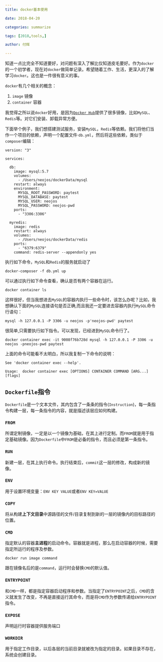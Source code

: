```yaml
---
title: docker基本使用

date: 2018-04-20

categories: summarize

tags: [2018,tools,]

author: 付辉

---
```


知道一点比完全不知道要好，对问题有深入了解比仅知道皮毛要好。作为`docker`的一个初学者，现在对`docker`做简单记录。希望随着工作、生活，更深入的了解学习`docker`。这也是一件很有意义的事。

`docker`有几个相关的概念：

1. `image` 镜像
2. `container` 容器

我觉得之所以说`docker`好用，是因为[`Docker Hub`](https://hub.docker.com/explore/)提供了很多镜像，比如`MySQL`、`Redis`等。对它们安装、卸载异常方便。

下面举个例子，我们想搭建测试服务，安装`MySQL`，`Redis`等依赖。我们将他们当作一个项目的依赖，声明一个配置文件·`db.yml`，然后将这些依赖，类似于`composer`编辑：

```
version: "3"

services:

  db:
    image: mysql:5.7
    volumes:
      - /Users/neojos/dockerData/mysql
    restart: always
    environment:
      MYSQL_ROOT_PASSWORD: paytest
      MYSQL_DATABASE: paytest
      MYSQL_USER: neojos
      MYSQL_PASSWORD: neojos-pwd
    ports:
      - "3306:3306"

  myredis:
    image: redis
    restart: always
    volumes:
      - /Users/neojos/dockerData/redis
    ports:
      - "6379:6379"
    command: redis-server --appendonly yes
```

执行如下命令，`MySQL`和`Redis`的服务就启动了
```
docker-composer -f db.yml up
```

可以通过执行如下命令查看，确认是否有两个容器在运行。
```
docker container ls
```

这样很好，但当我想进去`MySQL`的容器内执行一些命令时，该怎么办呢？比如，我想确认下面的`MySQL`连接语句是否正确,而且我还一定要进去容器内执行`MySQL`命令行语句：

```
mysql -h 127.0.0.1 -P 3306 -u neojos -p'neojos-pwd' paytest
```

很简单,只需要执行如下指令。可以发现，已经进到`MySQL`命令行了。

```
docker container exec -it 9008f76b728d mysql -h 127.0.0.1 -P 3306 -u neojos -pneojos-pwd paytest
```

上面的命令可能看不太明白，所以我复制一下命令的说明：

```
See 'docker container exec --help'.

Usage:  docker container exec [OPTIONS] CONTAINER COMMAND [ARG...] [flags]
```

## `Dockerfile`指令

`Dockerfile`是一个文本文件，其内包含了一条条的指令(`Instruction`)，每一条指令构建一层，每一条指令的内容，就是描述该层应如何构建。

### `FROM`

所谓定制镜像，一定是以一个镜像为基础，在其上进行定制。而`FROM`就是用于指定基础镜像。因为`Dockerfile`中`FROM`是必备的指令，而且必须是第一条指令。

### `RUN`

新建一层，在其上执行命令。执行结束后，`commit`这一层的修改，构成新的镜像。

### `ENV`

用于设置环境变量：`ENV KEY VALUE`或者`ENV KEY=VALUE`

### `COPY`

将从构建**上下文目录**中源路径的文件/目录复制到新的一层的镜像内的目标路径的位置。

### `CMD`

指定默认的容器**主进程**的启动命令。容器就是进程，那么在启动容器的时候，需要指定所运行的程序及参数。

```
docker run image command
```
跟在镜像名后的是`command`，运行时会替换`CMD`的默认值。

### `ENTRYPOINT`

和`CMD`一样，都是指定容器启动程序和参数。当指定了`ENTRYPOINT`之后，`CMD`的含义就发生了改变，不再是直接运行其命令，而是将`CMD`作为参数传递给`ENTRYPOINT`指令。

### `EXPOSE`

声明运行时容器提供服务端口

### `WORKDIR`

用于指定工作目录，以后各层的当前目录就被改为指定的目录。如果目录不存在，系统会创建目录。